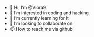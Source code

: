 - 👋 Hi, I’m @Vlora9
- 👀 I’m interested in coding and hacking
- 🌱 I’m currently learning for It
- 💞️ I’m looking to collaborate on 
- 📫 How to reach me via github
  

<!---
Vlora9/Vlora9 is a ✨ special ✨ repository because its `README.md` (this file) appears on your GitHub profile.
You can click the Preview link to take a look at your changes.
--->
